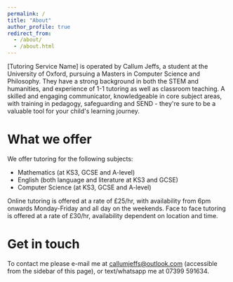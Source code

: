 ```yaml
---
permalink: /
title: "About"
author_profile: true
redirect_from: 
  - /about/
  - /about.html
---
```


\[Tutoring Service Name\] is operated by Callum Jeffs, a student at the University of Oxford, pursuing a Masters in Computer Science and Philosophy. They have a strong background in both the STEM and humanities, and experience of 1-1 tutoring as well as classroom teaching. A skilled and engaging communicator, knowledgeable in core subject areas, with training in pedagogy, safeguarding and SEND - they're sure to be a valuable tool for your child's learning journey.

What we offer
======

We offer tutoring for the following subjects:
- Mathematics (at KS3, GCSE and A-level)
- English (both language and literature at KS3 and GCSE)
- Computer Science (at KS3, GCSE and A-level)

Online tutoring is offered at a rate of £25/hr, with availability from 6pm onwards Monday-Friday and all day on the weekends.
Face to face tutoring is offered at a rate of £30/hr, availability dependent on location and time. 

Get in touch
=====

To contact me please e-mail me at callumjeffs@outlook.com (accessible from the sidebar of this page), or text/whatsapp me at 07399 591634.

